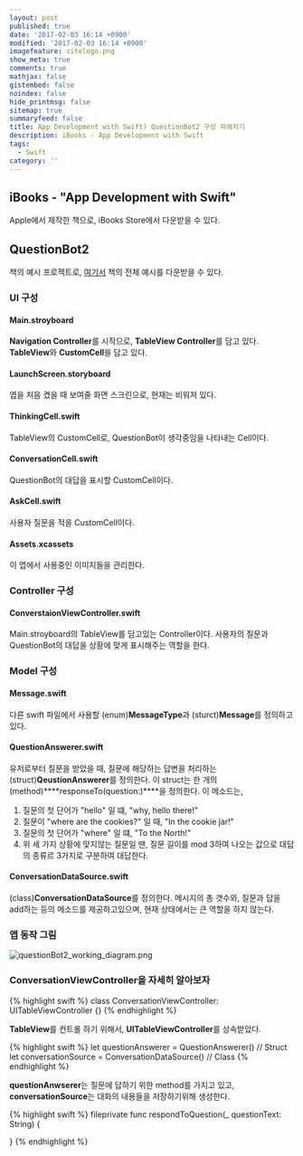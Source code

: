 ```yaml
---
layout: post
published: true
date: '2017-02-03 16:14 +0900'
modified: '2017-02-03 16:14 +0900'
imagefeature: sitelogo.png
show_meta: true
comments: true
mathjax: false
gistembed: false
noindex: false
hide_printmsg: false
sitemap: true
summaryfeed: false
title: App Development with Swift) QuestionBot2 구성 파헤치기
description: iBooks - App Development with Swift
tags:
  - Swift
category: ''
---
```

## iBooks - "App Development with Swift"
Apple에서 제작한 책으로, iBooks Store에서 다운받을 수 있다.

## QuestionBot2
책의 예시 프로젝트로, [여기서](https://developer.apple.com/sample-code/swift/downloads/app-dev-curriculum.zip) 책의 전체 예시를 다운받을 수 있다.

### UI 구성
#### Main.stroyboard
****Navigation Controller****를 시작으로, ****TableView Controller****를 담고 있다.
****TableView****와 ****CustomCell****을 담고 있다.

#### LaunchScreen.storyboard
엽을 처음 켰을 때 보여줄 화면 스크린으로, 현재는 비워져 있다.

#### ThinkingCell.swift
TableView의 CustomCell로, QuestionBot이 생각중임을 나타내는 Cell이다.

#### ConversationCell.swift
QuestionBot의 대답을 표시할 CustomCell이다.

#### AskCell.swift
사용자 질문을 적을 CustomCell이다.

#### Assets.xcassets
이 앱에서 사용중인 이미지들을 관리한다.

### Controller 구성
#### ConverstaionViewController.swift
Main.stroyboard의 TableView를 담고있는 Controller이다.
사용자의 질문과 QuestionBot의 대답을 상황에 맞게 표시해주는 역할을 한다.

### Model 구성
#### Message.swift
다른 swift 파일에서 사용할 (enum)****MessageType****과 (sturct)****Message****를 정의하고 있다.

#### QuestionAnswerer.swift
유저로부터 질문을 받았을 때, 질문에 해당하는 답변을 처리하는 (struct)****QeustionAnswerer****를 정의한다.
이 struct는 한 개의 (method)****responseTo(question:)****을 정의한다.
이 메소드는,
1. 질문의 첫 단어가 "hello" 일 떄, "why, hello there!"
2. 질문이 "where are the cookies?" 일 때, "In the cookie jar!"
3. 질문의 첫 단어가 "where" 일 떄, "To the North!"
4. 위 세 가지 상황에 맞지않는 질문일 땐, 질문 길이를 mod 3하여 나오는 값으로 대답의 종류르 3가지로 구분하여 대답한다.

#### ConversationDataSource.swift
(class)****ConversationDataSource****를 정의한다.
메시지의 총 갯수와, 질문과 답을 add하는 등의 메소드를 제공하고있으며,
현재 상태에서는 큰 역할을 하지 않는다.

### 앱 동작 그림
![questionBot2_working_diagram.png]({{site.baseurl}}/images/media/questionBot2_working_diagram.png)

### ConversationViewController을 자세히 알아보자
{% highlight swift %}
class ConversationViewController: UITableViewController {}
{% endhighlight %}

****TableView****를 컨트롤 하기 위해서, ****UITableViewController****를 상속받았다.

{% highlight swift %}
let questionAnswerer = QuestionAnswerer() // Struct
let conversationSource = ConversationDataSource() // Class
{% endhighlight %}

****questionAnwserer****는 질문에 답하기 위한 method를 가지고 있고, ****conversationSource****는 대화의 내용들을 저장하기위해 생성한다.

{% highlight swift %}
fileprivate func respondToQuestion(_ questionText: String) {
	
}
{% endhighlight %}


